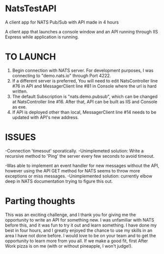# NatsTestAPI
A client app for NATS Pub/Sub with API made in 4 hours

A client app that launches a console window and an API running through IIS Express while application is running.

# TO LAUNCH 
 1. Begin connection with NATS server. For development purposes, I was connecting to "demo.nats.io" through Port 4222.
 2. If a different server is preferred, You will need to edit NatsController line #76 in API and MessagerClient line #81 in Console where the url is hard written.
 3. The default Subscription is "nats.demo.pubsub", which can be changed at NatsController line #16. After that, API can be built as IIS and Console as exe. 
 4. If API is deployed other than local, MessagerClient line #14 needs to be updated with API's new address.

# ISSUES
-Connection 'timesout' sporatically. -Unimplemeted solution: Write a recursive method to 'Ping' the server every few seconds to avoid timeout.
 
-Was able to implement an event handler for new messages without the API, however using the API GET method for NATS seems to throw more exceptions or miss messages. -Unimplemented solution: currently elbow deep in NATS documentation trying to figure this out.

# Parting thoughts
This was an exciting challenge, and I thank you for giving me the opportunity to write an API for something new. I was unfamiliar with NATS before this, and it was fun to try it out and learn something. I have done my best in four hours, and I greatly enjoyed the chance to use my skills in an area I have not done before. I would love to be on your team and to get the opportunity to learn more from you all. If we make a good fit, first After Work pizza is on me (with or without pineapple, I won't judge!).
